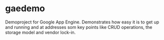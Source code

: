 gaedemo
=======
Demoproject for Google App Engine. Demonstrates how easy it is to get up and running and at addresses som key points like CRUD operations, the storage model and vendor lock-in.
